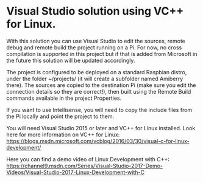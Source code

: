 Visual Studio solution using VC++ for Linux.
===========================================
With this solution you can use Visual Studio to edit the sources, remote debug and remote build the project running on a Pi.
For now, no cross compilation is supported in this project but if that is added from Microsoft in the future this solution will be updated accordingly.

The project is configured to be deployed on a standard Raspbian distro, under the folder ~/projects/ (it will create a subfolder named Amiberry there). The sources are copied to the destination Pi (make sure you edit the connection details so they are correct!), then built using the Remote Build commands available in the project Properties.

If you want to use Intellisense, you will need to copy the include files from the Pi locally and point the project to them.

You will need Visual Studio 2015 or later and VC++ for Linux installed.
Look here for more information on VC++ for Linux: 
https://blogs.msdn.microsoft.com/vcblog/2016/03/30/visual-c-for-linux-development/

Here you can find a demo video of Linux Development with C++: 
https://channel9.msdn.com/Series/Visual-Studio-2017-Demo-Videos/Visual-Studio-2017-Linux-Development-with-C

